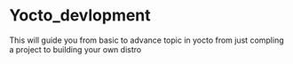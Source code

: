 <h1 style="align:center"> Yocto_devlopment </h1>
This will guide you from basic to advance topic in yocto from just compling a project to building your own distro

